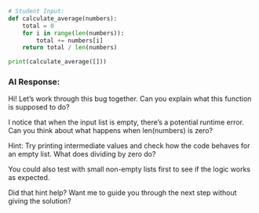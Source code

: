 ```python
# Student Input:
def calculate_average(numbers):
    total = 0
    for i in range(len(numbers)):
        total += numbers[i]
    return total / len(numbers)

print(calculate_average([]))
```

### AI Response:

Hi! Let’s work through this bug together. Can you explain what this function is supposed to do?

I notice that when the input list is empty, there’s a potential runtime error. Can you think about what happens when len(numbers) is zero?

Hint: Try printing intermediate values and check how the code behaves for an empty list. What does dividing by zero do?

You could also test with small non-empty lists first to see if the logic works as expected.

Did that hint help? Want me to guide you through the next step without giving the solution?
